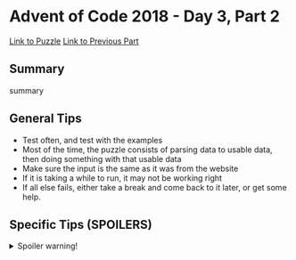 # Advent of Code 2018 - Day 3, Part 2

[Link to Puzzle](https://adventofcode.com/2018/day/3#part2)
[Link to Previous Part](https://github.com/CodingAP/unofficial-aoc-syllabus/blob/main/years/2018/day3/part1.md)

## Summary
summary

## General Tips
- Test often, and test with the examples
- Most of the time, the puzzle consists of parsing data to usable data, then doing something with that usable data
- Make sure the input is the same as it was from the website
- If it is taking a while to run, it may not be working right
- If all else fails, either take a break and come back to it later, or get some help.

## Specific Tips (SPOILERS)
<details> <summary>Spoiler warning!</summary>

specific tips

</details>